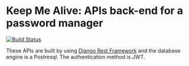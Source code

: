 Keep Me Alive: APIs back-end for a password manager
==
[![Build Status](https://travis-ci.org/kymy86/keepmealive.svg?branch=master)](https://travis-ci.org/kymy86/keepmealive)


These APIs are built by using [Django Rest Framework] and the database engine is a Postresql.
The authentication method is JWT.

[Django Rest Framework]: http://www.django-rest-framework.org/
